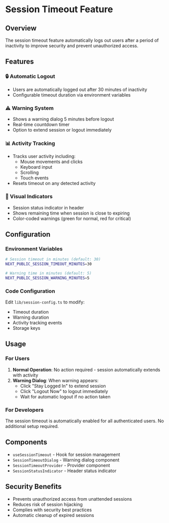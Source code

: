 # Session Timeout Feature

## Overview
The session timeout feature automatically logs out users after a period of inactivity to improve security and prevent unauthorized access.

## Features

### 🔒 Automatic Logout
- Users are automatically logged out after 30 minutes of inactivity
- Configurable timeout duration via environment variables

### ⚠️ Warning System
- Shows a warning dialog 5 minutes before logout
- Real-time countdown timer
- Option to extend session or logout immediately

### 📊 Activity Tracking
- Tracks user activity including:
  - Mouse movements and clicks
  - Keyboard input
  - Scrolling
  - Touch events
- Resets timeout on any detected activity

### 🎯 Visual Indicators
- Session status indicator in header
- Shows remaining time when session is close to expiring
- Color-coded warnings (green for normal, red for critical)

## Configuration

### Environment Variables
```bash
# Session timeout in minutes (default: 30)
NEXT_PUBLIC_SESSION_TIMEOUT_MINUTES=30

# Warning time in minutes (default: 5)
NEXT_PUBLIC_SESSION_WARNING_MINUTES=5
```

### Code Configuration
Edit `lib/session-config.ts` to modify:
- Timeout duration
- Warning duration
- Activity tracking events
- Storage keys

## Usage

### For Users
1. **Normal Operation**: No action required - session automatically extends with activity
2. **Warning Dialog**: When warning appears:
   - Click "Stay Logged In" to extend session
   - Click "Logout Now" to logout immediately
   - Wait for automatic logout if no action taken

### For Developers
The session timeout is automatically enabled for all authenticated users. No additional setup required.

## Components

- `useSessionTimeout` - Hook for session management
- `SessionTimeoutDialog` - Warning dialog component
- `SessionTimeoutProvider` - Provider component
- `SessionStatusIndicator` - Header status indicator

## Security Benefits

- Prevents unauthorized access from unattended sessions
- Reduces risk of session hijacking
- Complies with security best practices
- Automatic cleanup of expired sessions

